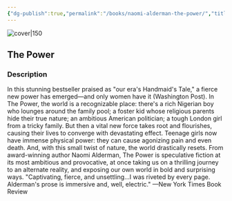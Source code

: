```yaml
---
{"dg-publish":true,"permalink":"/books/naomi-alderman-the-power/","title":"\"The Power\"","tags":["dystopia","contemporary","science-fiction"]}
---
```




![cover|150](http://books.google.com/books/content?id=xS_eDQAAQBAJ&printsec=frontcover&img=1&zoom=1&source=gbs_api)

## The Power

### Description

In this stunning bestseller praised as "our era's Handmaid's Tale," a fierce new power has emerged—and only women have it (Washington Post). In The Power, the world is a recognizable place: there's a rich Nigerian boy who lounges around the family pool; a foster kid whose religious parents hide their true nature; an ambitious American politician; a tough London girl from a tricky family. But then a vital new force takes root and flourishes, causing their lives to converge with devastating effect. Teenage girls now have immense physical power: they can cause agonizing pain and even death. And, with this small twist of nature, the world drastically resets. From award-winning author Naomi Alderman, The Power is speculative fiction at its most ambitious and provocative, at once taking us on a thrilling journey to an alternate reality, and exposing our own world in bold and surprising ways. "Captivating, fierce, and unsettling...I was riveted by every page. Alderman's prose is immersive and, well, electric." —New York Times Book Review
```